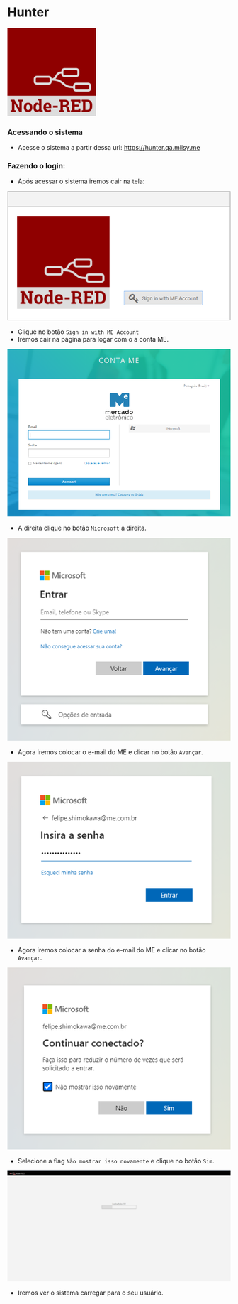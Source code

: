 # Hunter
<img src="img/logo/Node-RED.png" width="200" alt="ME">

### Acessando o sistema
- Acesse o sistema a partir dessa url: https://hunter.qa.miisy.me

### Fazendo o login:
- Após acessar o sistema iremos cair na tela:

<img src="img/login/Login-01.png" alt="Login-01">

- Clique no botão `Sign in with ME Account`
- Iremos cair na página para logar com o a conta ME.

<img src="img/login/Login-02.png" alt="Login-02">

- A direita clique no botão `Microsoft` a direita.

<img src="img/login/Login-03.png" alt="Login-03">

- Agora iremos colocar o e-mail do ME e clicar no botão `Avançar`.

<img src="img/login/Login-04.png" alt="Login-04">

- Agora iremos colocar a senha do e-mail do ME e clicar no botão `Avançar`.

<img src="img/login/Login-05.png" alt="Login-05">

- Selecione a flag `Não mostrar isso novamente` e clique no botão `Sim`.

<img src="img/login/Login-06.png" alt="Login-06">

- Iremos ver o sistema carregar para o seu usuário.

